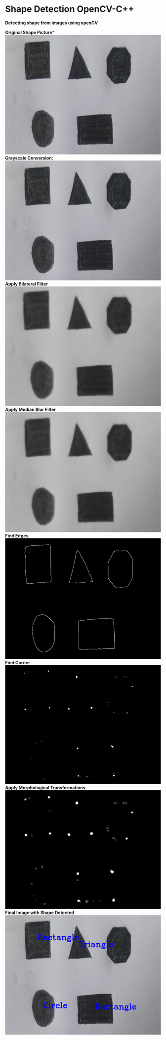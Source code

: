 # Shape Detection OpenCV-C++ <br/>
**Detecting shape from images using openCV** <br/>

**Original Shape Picture*** <br/>
![](https://github.com/bunyaminsenel/ISSD-Internship/blob/master/ShapeDetection/Untitled%20Folder/1.png) <br/>
**Grayscale Conversion:** <br/>
![](https://github.com/bunyaminsenel/ISSD-Internship/blob/master/ShapeDetection/Untitled%20Folder/1.png) <br/>
**Apply Bilateral Filter** <br/>
![](https://github.com/bunyaminsenel/ISSD-Internship/blob/master/ShapeDetection/Untitled%20Folder/2.png) <br/>
**Apply Median Blur Filter** <br/>
![](https://github.com/bunyaminsenel/ISSD-Internship/blob/master/ShapeDetection/Untitled%20Folder/3.png) <br/>
**Find Edges** <br/>
![](https://github.com/bunyaminsenel/ISSD-Internship/blob/master/ShapeDetection/Untitled%20Folder/4.png) <br/>
**Find Corner** <br/>
![](https://github.com/bunyaminsenel/ISSD-Internship/blob/master/ShapeDetection/Untitled%20Folder/5.png) <br/>
**Apply Morphological Transformations** <br/>
![](https://github.com/bunyaminsenel/ISSD-Internship/blob/master/ShapeDetection/Untitled%20Folder/6.png) <br/>
**Final Image with Shape Detected** <br/>
![](https://github.com/bunyaminsenel/ISSD-Internship/blob/master/ShapeDetection/Untitled%20Folder/7.png) <br/>









